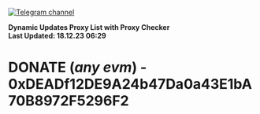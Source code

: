 [![Telegram channel](https://img.shields.io/endpoint?url=https://runkit.io/damiankrawczyk/telegram-badge/branches/master?url=https://t.me/n4z4v0d)](https://t.me/n4z4v0d) 

**Dynamic Updates Proxy List with Proxy Checker**  
**Last Updated: 18.12.23 06:29**

# DONATE (_any evm_) - 0xDEADf12DE9A24b47Da0a43E1bA70B8972F5296F2

